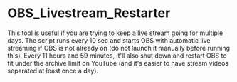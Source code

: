 # OBS_Livestream_Restarter
This tool is useful if you are trying to keep a live stream going for multiple days.  The script runs every 10 sec and starts OBS with automatic live streaming if OBS is not already on (do not launch it manually before running this).  Every 11 hours and 59 minutes, it'll also shut down and restart OBS to fit under the archive limit on YouTube (and it's easier to have stream videos separated at least once a day).
